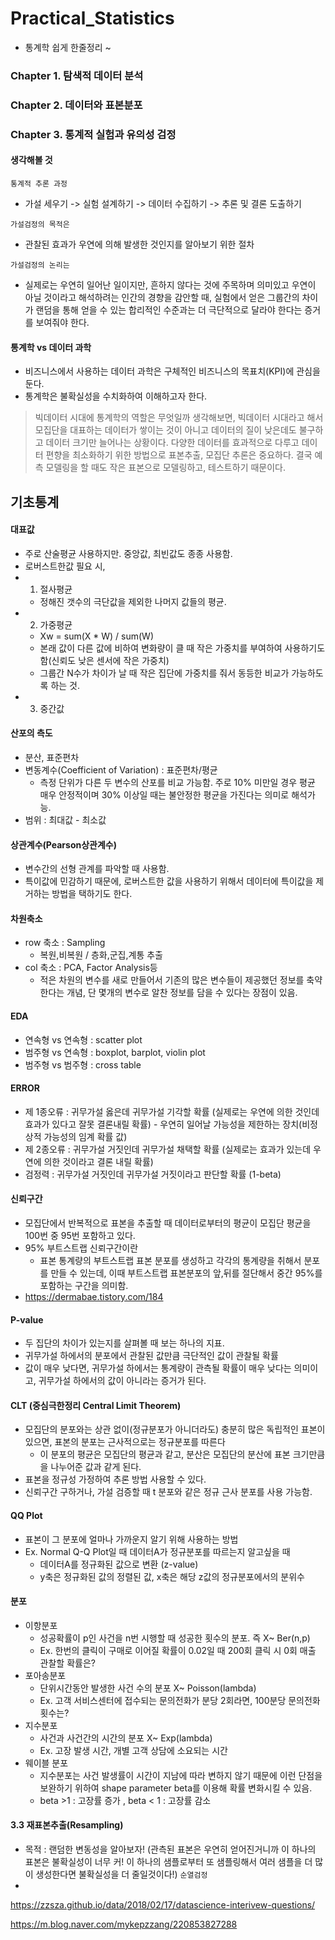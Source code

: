 # Practical_Statistics
- 통계학 쉽게 한줄정리 ~

### Chapter 1. 탐색적 데이터 분석
### Chapter 2. 데이터와 표본분포
### Chapter 3. 통계적 실험과 유의성 검정

#### 생각해볼 것
`통계적 추론 과정` 
- 가설 세우기 -> 실험 설계하기 -> 데이터 수집하기 -> 추론 및 결론 도출하기

`가설검정의 목적은` 
- 관찰된 효과가 우연에 의해 발생한 것인지를 알아보기 위한 절차

`가설검정의 논리는` 
- 실제로는 우연히 일어난 일이지만, 흔하지 않다는 것에 주목하며 의미있고 우연이 아닐 것이라고 해석하려는 인간의 경향을 감안할 때, 실험에서 얻은 그룹간의 차이가 랜덤을 통해 얻을 수 있는 합리적인 수준과는 더 극단적으로 달라야 한다는 증거를 보여줘야 한다.

#### 통계학 vs 데이터 과학
- 비즈니스에서 사용하는 데이터 과학은 구체적인 비즈니스의 목표치(KPI)에 관심을 둔다.
- 통계학은 불확실성을 수치화하여 이해하고자 한다. 
> 빅데이터 시대에 통계학의 역할은 무엇일까 생각해보면, 빅데이터 시대라고 해서 모집단을 대표하는 데이터가 쌓이는 것이 아니고 데이터의 질이 낮은데도 불구하고 데이터 크기만 늘어나는 상황이다.
> 다양한 데이터를 효과적으로 다루고 데이터 편향을 최소화하기 위한 방법으로 표본추출, 모집단 추론은 중요하다. 
> 결국 예측 모델링을 할 때도 작은 표본으로 모델링하고, 테스트하기 때문이다. 


## 기초통계

#### 대표값 
- 주로 산술평균 사용하지만. 중앙값, 최빈값도 종종 사용함.
- 로버스트한값 필요 시,
- 1. 절사평균
   - 정해진 갯수의 극단값을 제외한 나머지 값들의 평균.
- 2. 가중평균
   - Xw = sum(X * W) / sum(W)
   - 본래 값이 다른 값에 비하여 변화량이 클 때 작은 가중치를 부여하여 사용하기도 함(신뢰도 낮은 센서에 작은 가중치)
   - 그룹간 N수가 차이가 날 때 작은 집단에 가중치를 줘서 동등한 비교가 가능하도록 하는 것.
- 3. 중간값

#### 산포의 측도
- 분산, 표준편차
- 변동계수(Coefficient of Variation) : 표준편차/평균 
     - 측정 단위가 다른 두 변수의 산포를 비교 가능함. 주로 10% 미만일 경우 평균 매우 안정적이며 30% 이상일 때는 불안정한 평균을 가진다는 의미로 해석가능.
- 범위 : 최대값 - 최소값 

#### 상관계수(Pearson상관계수)
- 변수간의 선형 관계를 파악할 때 사용함.
- 특이값에 민감하기 때문에, 로버스트한 값을 사용하기 위해서 데이터에 특이값을 제거하는 방법을 택하기도 한다.

#### 차원축소 
- row 축소 : Sampling 
   - 복원,비복원 / 층화,군집,계통 추출
- col 축소 : PCA, Factor Analysis등
   - 적은 차원의 변수를 새로 만들어서 기존의 많은 변수들이 제공했던 정보를 축약한다는 개념, 단 몇개의 변수로 알찬 정보를 담을 수 있다는 장점이 있음.

#### EDA 
- 연속형 vs 연속형 : scatter plot 
- 범주형 vs 연속형 : boxplot, barplot, violin plot
- 범주형 vs 범주형 : cross table


#### ERROR
- 제 1종오류 : 귀무가설 옳은데 귀무가설 기각할 확률 (실제로는 우연에 의한 것인데 효과가 있다고 잘못 결론내릴 확률) - 우연히 일어날 가능성을 제한하는 장치(비정상적 가능성의 임계 확률 값)
- 제 2종오류 : 귀무가설 거짓인데 귀무가설 채택할 확률 (실제로는 효과가 있는데 우연에 의한 것이라고 결론 내릴 확률)
- 검정력 : 귀무가설 거짓인데 귀무가설 거짓이라고 판단할 확률 (1-beta)

#### 신뢰구간 
- 모집단에서 반복적으로 표본을 추출할 때 데이터로부터의 평균이 모집단 평균을 100번 중 95번 포함하고 있다. 
- 95% 부트스트랩 신뢰구간이란 
   - 표본 통계량의 부트스트랩 표본 분포를 생성하고 각각의 통계량을 취해서 분포를 만들 수 있는데, 이때 부트스트랩 표본분포의 앞,뒤를 절단해서 중간 95%를 포함하는 구간을 의미함.
 - https://dermabae.tistory.com/184
 
#### P-value 
- 두 집단의 차이가 있는지를 살펴볼 때 보는 하나의 지표.
- 귀무가설 하에서의 분포에서 관찰된 값만큼 극단적인 값이 관찰될 확률 
- 값이 매우 낮다면, 귀무가설 하에서는 통계량이 관측될 확률이 매우 낮다는 의미이고, 귀무가설 하에서의 값이 아니라는 증거가 된다.

#### CLT (중심극한정리 Central Limit Theorem)
- 모집단의 분포와는 상관 없이(정규분포가 아니더라도) 충분히 많은 독립적인 표본이 있으면, 표본의 분포는 근사적으로는 정규분포를 따른다
    - 이 분포의 평균은 모집단의 평균과 같고, 분산은 모집단의 분산에 표본 크기만큼을 나누어준 값과 같게 된다.
- 표본을 정규성 가정하여 추론 방법 사용할 수 있다. 
- 신뢰구간 구하거나, 가설 검증할 때 t 분포와 같은 정규 근사 분포를 사용 가능함.

#### QQ Plot
- 표본이 그 분포에 얼마나 가까운지 알기 위해 사용하는 방법
- Ex. Normal Q-Q Plot일 때 데이터A가 정규분포를 따르는지 알고싶을 때
   - 데이터A를 정규화된 값으로 변환 (z-value) 
   - y축은 정규화된 값의 정렬된 값, x축은 해당 z값의 정규분포에서의 분위수
   
#### 분포 
- 이항분포
   - 성공확률이 p인 사건을 n번 시행할 때 성공한 횟수의 분포. 즉 X~ Ber(n,p) 
   - Ex. 한번의 클릭이 구매로 이어질 확률이 0.02일 때 200회 클릭 시 0회 매출 관찰할 확률은?
- 포아송분포 
   - 단위시간동안 발생한 사건 수의 분포 X~ Poisson(lambda)
   - Ex. 고객 서비스센터에 접수되는 문의전화가 분당 2회라면, 100분당 문의전화 횟수는? 
- 지수분포 
   - 사건과 사건간의 시간의 분포 X~ Exp(lambda)
   - Ex. 고장 발생 시간, 개별 고객 상담에 소요되는 시간
- 웨이블 분포 
   - 지수분포는 사건 발생률이 시간이 지남에 따라 변하지 않기 때문에 이런 단점을 보완하기 위하여 shape parameter beta를 이용해 확률 변화시킬 수 있음. 
   - beta >1 : 고장률 증가 , beta < 1 : 고장률 감소

#### 3.3 재표본추출(Resampling)
- 목적 : 랜덤한 변동성을 알아보자! (관측된 표본은 우연히 얻어진거니까 이 하나의 표본은 불확실성이 너무 커! 이 하나의 샘플로부터 또 샘플링해서 여러 샘플을 더 많이 생성한다면 불확실성을 더 줄일것이다!) 
`순열검정`
- 


https://zzsza.github.io/data/2018/02/17/datascience-interivew-questions/


https://m.blog.naver.com/mykepzzang/220853827288
